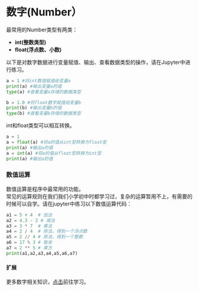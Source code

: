 # 数字\(Number）

最常用的Number类型有两类：

* **int\(整数类型\)**
* **float\(浮点数、小数\)**

以下是对数字数据进行变量赋值、输出、查看数据类型的操作，请在Jupyter中进行练习。

```python
a = 1 #将int数值赋值给变量a
print(a) #输出变量a的值
type(a) #查看变量a存储的数据类型

b = 1.0 #将float数字赋值给变量b
print(b) #输出变量b的值
type(b) #查看变量b存储的数据类型
```

int和float类型可以相互转换。

```python
a = 1
a = float(a) #将a的值从int型转换为float型
print(a) #输出a的值
a = int(a) #将a的值从float型转换为int型
print(a) #输出a的值
```

### 数值运算

数值运算是程序中最常用的功能。  
常见的运算规则在我们我们小学初中时都学习过，复杂的运算暂用不上，有需要的时候可以自学。请在jupyter中练习以下数值运算代码：

```python
a1 = 5 + 4  # 加法
a2 = 4.3 - 2 # 减法
a3 = 3 * 7  # 乘法
a4 = 2 / 4  # 除法，得到一个浮点数
a5 = 2 // 4 # 除法，得到一个整数
a6 = 17 % 3 # 取余 
a7 = 2 ** 5 # 乘方
print(a1,a2,a3,a4,a5,a6,a7)
```

#### 扩展

更多数字相关知识，[点击](https://www.runoob.com/python3/python3-data-type.html)前往学习。

